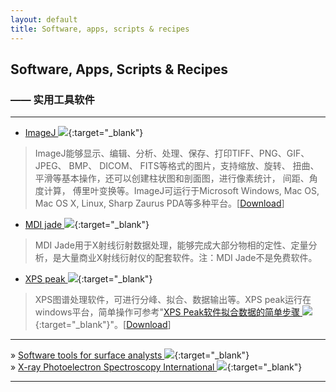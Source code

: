 ```yaml
---
layout: default
title: Software, apps, scripts & recipes
---
```

## Software, Apps, Scripts & Recipes

### —— 实用工具软件

***

- [ImageJ  ![][i1]](http://rsb.info.nih.gov/ij/index.html "Image processing and analysis"){:target="_blank"}

> ImageJ能够显示、编辑、分析、处理、保存、打印TIFF、PNG、GIF、 JPEG、 BMP、 DICOM、 FITS等格式的图片，支持缩放、旋转、 扭曲、平滑等基本操作，还可以创建柱状图和剖面图，进行像素统计， 间距、角度计算， 傅里叶变换等。ImageJ可运行于Microsoft Windows, Mac OS, Mac OS X, Linux, Sharp Zaurus PDA等多种平台。[[Download](http://rsb.info.nih.gov/ij/download.html "Download right now")]

- [MDI jade  ![][i1]](http://www.materialsdata.com/ "Industry standard for XRD processing"){:target="_blank"}

> MDI Jade用于X射线衍射数据处理，能够完成大部分物相的定性、定量分析，是大量商业X射线衍射仪的配套软件。注：MDI Jade不是免费软件。

- [XPS peak ![][i1]](http://www.materialsdata.com/ "Free, fully featured, software for the analysis of XPS spectra"){:target="_blank"}

> XPS图谱处理软件，可进行分峰、拟合、数据输出等。XPS peak运行在windows平台，简单操作可参考"[XPS Peak软件拟合数据的简单步骤   ![][i1]](http://www.xieshil.com/post/49683.htm "XPS Peak软件拟合数据的简单步骤"){:target="_blank"}"。[[Download](http://www.uksaf.org/xpspeak41.zip "Download right now")]

***
 
&raquo; [Software tools for surface analysts  ![][i1]](http://www.uksaf.org/software.html "software tools for the modelling, analysis and visualisation of surface science data"){:target="_blank"}  
&raquo; [X-ray Photoelectron Spectroscopy International  ![][i1]](http://www.xpsdata.com/ "Digital XPS Databases with 70,000+ Monochromatic XPS Spectra, XPS Books, XPS Software"){:target="_blank"}

***

[i1]:{{site.baseurl}}images/ext.png